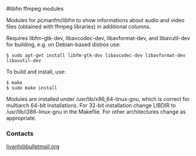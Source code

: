 #libfm ffmpeg modules

Modules for pcmanfm/libfm to show informations about audio and video files
(obtained with ffmpeg libraries) in additional columns.

Requires libfm-gtk-dev, libavcodec-dev, libavformat-dev, and libavutil-dev
for building, e.g. on Debian-based distros use:
```
$ sudo apt-get install libfm-gtk-dev libavcodec-dev libavformat-dev libavutil-dev
```
To build and install, use:
```
$ make
$ sudo make install
```
Modules are installed under /usr/lib/x86_64-linux-gnu, which is correct
for multiarch 64-bit installations. For 32-bit installation change LIBDIR
to /usr/lib/i386-linux-gnu in the Makefile. For other architectures
change as appropriate.

### Contacts
<livanh@bulletmail.org>